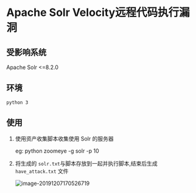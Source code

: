 # **Apache Solr Velocity远程代码执行漏洞**

## 受影响系统

Apache Solr <=8.2.0

## 环境

`python 3`

## 使用

1. 使用资产收集脚本收集使用 Solr 的服务器

   eg: python zoomeye -g solr -p 10

2. 将生成的 `solr.txt`与脚本存放到一起并执行脚本,结束后生成`have_attack.txt` 文件

   ![image-20191207170526719](C:\Users\95830\AppData\Roaming\Typora\typora-user-images\image-20191207170526719.png)